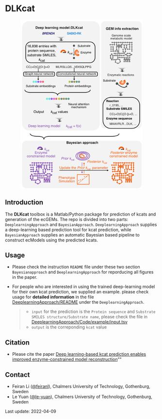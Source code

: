 DLKcat
======

<p align="center">
  <img  src="doc/logo.png" width = "400">
</p>


Introduction
------------

The **DLKcat** toolbox is a Matlab/Python package for prediction of
kcats and generation of the ecGEMs. The repo is divided into two parts:
`DeeplearningApproach` and `BayesianApproach`. `DeeplearningApproach`
supplies a deep-learning based prediction tool for kcat prediction,
while `BayesianApproach` supplies an automatic Bayesian based pipeline
to construct ecModels using the predicted kcats.

Usage
-----

-   Please check the instruction `README` file under these two section
    `Bayesianapproach` and `DeeplearningApproach` for reporducing all figures in
    the paper.
-   For people who are interested in using the trained deep-learning
    model for their own kcat prediction, we supplied an example. please
    check usage for **detailed information** in the file
    [DeeplearningApproach/README](https://github.com/SysBioChalmers/DLKcat/tree/master/DeeplearningApproach)
    under the `DeeplearningApproach`.

    > -   `input` for the prediction is the `Protein sequence` and
    >     `Substrate SMILES structure/Substrate name`, please check the
    >     file in
    >     [DeeplearningApproach/Code/example/input.tsv](https://github.com/SysBioChalmers/DLKcat/tree/master/DeeplearningApproach/Code/example)
    > -   `output` is the correponding `kcat` value

Citation
-----

- Please cite the paper [Deep learning-based kcat prediction enables improved enzyme-constrained model reconstruction](https://www.nature.com/articles/s41929-022-00798-z)""


Contact
-------

-   Feiran Li ([@feiranl](https://github.com/feiranl)), Chalmers
    University of Technology, Gothenburg, Sweden
-   Le Yuan ([@le-yuan](https://github.com/le-yuan)), Chalmers
    University of Technology, Gothenburg, Sweden

Last update: 2022-04-09
